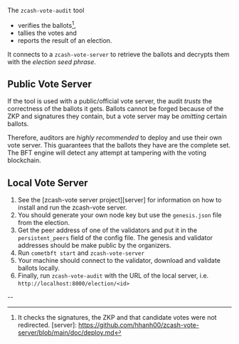 The `zcash-vote-audit` tool
- verifies the ballots[^1],
- tallies the votes and
- reports the result of an election.

It connects to a `zcash-vote-server` to
retrieve the ballots and decrypts them with
the *election seed phrase*.

## Public Vote Server

If the tool is used with a public/official
vote server, the audit *trusts* the correctness
of the ballots it gets. Ballots cannot be
forged because of the ZKP and signatures they
contain, but a vote server may be *omitting*
certain ballots.

Therefore, auditors are *highly recommended*
to deploy and use their own vote server.
This guarantees that the ballots they have
are the complete set. The BFT
engine will detect any attempt at tampering
with the voting blockchain.

## Local Vote Server

1. See the [zcash-vote server project][server] for information
on how to install and run the zcash-vote server.
2. You should generate your own node key but
use the `genesis.json` file from the election.
3. Get the peer address of one of the validators
and put it in the `persistent_peers` field of
the config file. The genesis and validator addresses
should be make public by the organizers.
4. Run `cometbft start` and `zcash-vote-server`
5. Your machine should connect to the validator,
download and validate ballots locally.
6. Finally, run `zcash-vote-audit` with the URL
of the local server, i.e. `http://localhost:8000/election/<id>`

--
[^1]: It checks the signatures, the ZKP
and that candidate votes were not redirected.
[server]: https://github.com/hhanh00/zcash-vote-server/blob/main/doc/deploy.md
